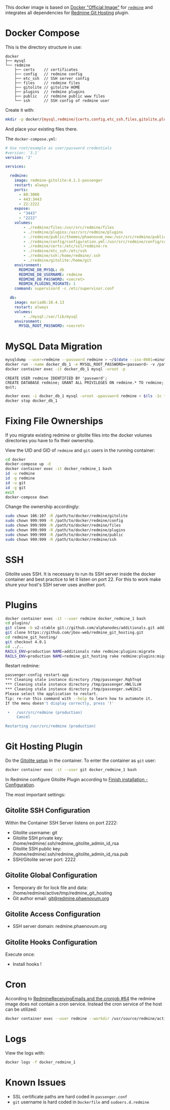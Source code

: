 This docker image is based on [Docker "Official Image"](https://github.com/docker-library/official-images#what-are-official-images) for [`redmine`](https://hub.docker.com/_/redmine/) and integrates all dependencies for [Redmine Git Hosting](http://redmine-git-hosting.io/) plugin.

# Docker Compose

This is the directory structure in use:

```
docker
├── mysql
└── redmine
    ├── certs    // certificates
    ├── config   // redmine config
    ├── etc_ssh  // SSH server config
    ├── files    // redmine files
    ├── gitolite // gitolite HOME
    ├── plugins  // redmine plugins
    ├── public   // redmine public www files
    └── ssh      // SSH config of redmine user
```

Create it with:

```bash
mkdir -p docker/{mysql,redmine/{certs,config,etc_ssh,files,gitolite,plugins,public,ssh}}
```
And place your existing files there.

The `docker-compose.yml`:

```yml
# Use root/example as user/password credentials
#version: '3.1'
version: '2'

services:

  redmine:
    image: redmine-gitolite:4.1.1-passenger
    restart: always
    ports:
      - 80:3000
      - 443:3443
      - 22:2222
    expose:
      - "3443"
      - "2222"
    volumes:
        - ./redmine/files:/usr/src/redmine/files
        - ./redmine/plugins:/usr/src/redmine/plugins
        - ./redmine/public/themes/phaenovum_new:/usr/src/redmine/public/themes/phaenovum_new
        - ./redmine/config/configuration.yml:/usr/src/redmine/config/configuration.yml
        - ./redmine/certs:/etc/ssl/redmine:ro
        - ./redmine/etc_ssh:/etc/ssh
        - ./redmine/ssh:/home/redmine/.ssh
        - ./redmine/gitolite:/home/git
    environment:
      REDMINE_DB_MYSQL: db
      REDMINE_DB_USERNAME: redmine
      REDMINE_DB_PASSWORD: <secret>
      REDMIN_PLUGINS_MIGRATE: 1
    command: supervisord -c /etc/supervisor.conf

  db:
    image: mariadb:10.4.13
    restart: always
    volumes:
        - ./mysql:/var/lib/mysql
    environment:
      MYSQL_ROOT_PASSWORD: <secret>
```

# MySQL Data Migration

```bash
mysqldump --user=redmine --password redmine > ~/$(date --iso-8601=minutes)_redmine.sql
docker run --name docker_db_1 -e MYSQL_ROOT_PASSWORD=<password> -v /path/to/docker/mysql:/var/lib/mysql  mariadb:10.4.13
docker container exec -it docker_db_1 mysql -uroot -p
```

```mysql
CREATE USER redmine IDENTIFIED BY 'password';
CREATE DATABASE redmine; GRANT ALL PRIVILEGES ON redmine.* TO redmine;
quit;
```

```bash
docker exec -i docker_db_1 mysql -uroot -ppassword redmine < $(ls -1c *_pesoftware.pe.loc_dbRedmine.sql | head -n1)
docker stop docker_db_1
```

# Fixing File Ownerships

If you migrate existing redmine or gitolite files into the docker volumes directories you have to fix their ownership.

View the UID and GID of `redmine` and `git` users in the running container:

```bash
cd docker
docker-compose up -d
docker container exec -it docker_redmine_1 bash
id -u redmine
id -g redmine
id -u git
id -g git
exit
docker-compose down
```

Change the ownership accordingly:

```bash
sudo chown 106:107 -R /path/to/docker/redmine/gitolite
sudo chown 999:999 -R /path/to/docker/redmine/config
sudo chown 999:999 -R /path/to/docker/redmine/files
sudo chown 999:999 -R /path/to/docker/redmine/plugins
sudo chown 999:999 -R /path/to/docker/redmine/public
sudo chown 999:999 -R /path/to/docker/redmine/ssh
```

# SSH

Gitolite uses SSH. It is necessary to run its SSH server inside the docker container and best practice to let it listen on port 22. For this to work make shure your host's SSH server uses another port.

# Plugins

```bash
docker container exec -it --user redmine docker_redmine_1 bash
cd plugins/
git clone -b v2-stable git://github.com/alphanodes/additionals.git additionals
git clone https://github.com/jbox-web/redmine_git_hosting.git
cd redmine_git_hosting/
git checkout 4.0.1
cd ../..
RAILS_ENV=production NAME=additionals rake redmine:plugins:migrate
RAILS_ENV=production NAME=redmine_git_hosting rake redmine:plugins:migrate
```

Restart redmine:

```bash
passenger-config restart-app
*** Cleaning stale instance directory /tmp/passenger.RqbTnq4
*** Cleaning stale instance directory /tmp/passenger.HWLlLsW
*** Cleaning stale instance directory /tmp/passenger.swN1bC1
Please select the application to restart.
Tip: re-run this command with --help to learn how to automate it.
If the menu doesn't display correctly, press '!'

 ‣   /usr/src/redmine (production)
     Cancel

Restarting /usr/src/redmine (production)
```

# Git Hosting Plugin

Do the [Gitolite setup](https://gitolite.com/gitolite/install#setup) in the
container. To enter the container as `git` user:

```bash
docker container exec -it --user git docker_redmine_1 bash
```

In Redmine configure Gitolite Plugin according to [Finish installation - Configuration](http://redmine-git-hosting.io/get_started/).

The most important settings:

## Gitolite SSH Configuration

Within the Container SSH Server listens on port 2222:

- Gitolite username: git
- Gitolite SSH private key: /home/redmine/.ssh/redmine_gitolite_admin_id_rsa
- Gitolite SSH public key: /home/redmine/.ssh/redmine_gitolite_admin_id_rsa.pub
- SSH/Gitolite server port: 2222

## Gitolite Global Configuration

- Temporary dir for lock file and data: /home/redmine/active/tmp/redmine_git_hosting
- Git author email: git@redmine.phaenovum.org

## Gitolite Access Configuration

- SSH server domain: redmine.phaenovum.org

## Gitolite Hooks Configuration

Execute once:

- Install hooks !

# Cron

According to [RedmineReceivingEmails and the cronjob #64](https://github.com/docker-library/redmine/issues/64) the redmine image does not contain a cron service. Instead the cron service of the host can be utilized:

```bash
docker container exec --user redmine --workdir /usr/source/redmine/active -i docker_redmine_1 rake redmine:send_reminders project=it-infrastruktur RAILS_ENV=production > /dev/null 2>%1
```

# Logs

View the logs with:

```bash
docker logs -f docker_redmine_1
```

# Known Issues

- SSL certificate paths are hard coded in `passenger.conf`
- `git` username is hard coded in `Dockerfile` and `sudoers.d.redmine`

